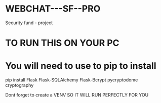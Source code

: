 # WEBCHAT---SF--PRO
 Security fund - project 

# TO RUN THIS ON YOUR PC

# You will need to use to pip to install

pip install Flask Flask-SQLAlchemy Flask-Bcrypt pycryptodome cryptography

Dont forget to create a VENV SO IT WILL RUN PERFECTLY FOR YOU
